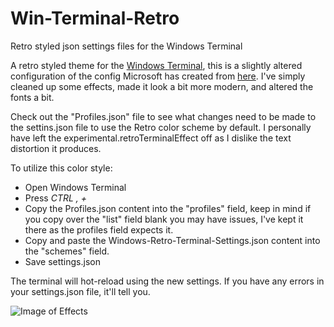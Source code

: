 # Win-Terminal-Retro
Retro styled json settings files for the Windows Terminal

A retro styled theme for the [Windows Terminal](https://docs.microsoft.com/en-us/windows/terminal/), this is a slightly altered configuration of the config Microsoft has created from [here](https://docs.microsoft.com/en-us/windows/terminal/custom-terminal-gallery/retro-command-prompt). I've simply cleaned up some effects, made it look a bit more modern, and altered the fonts a bit. 

Check out the "Profiles.json" file to see what changes need to be made to the settins.json file to use the Retro color scheme by default. I personally have left the experimental.retroTerminalEffect off as I dislike the text distortion it produces.

To utilize this color style:

* Open Windows Terminal
* Press *CTRL , +* 
* Copy the Profiles.json content into the "profiles" field, keep in mind if you copy over the "list" field blank you may have issues, I've kept it there as the profiles field expects it.
* Copy and paste the Windows-Retro-Terminal-Settings.json content into the "schemes" field.
* Save settings.json

The terminal will hot-reload using the new settings. If you have any errors in your settings.json file, it'll tell you.

![Image of Effects](https://i.imgur.com/fwF4ZEk.png)
